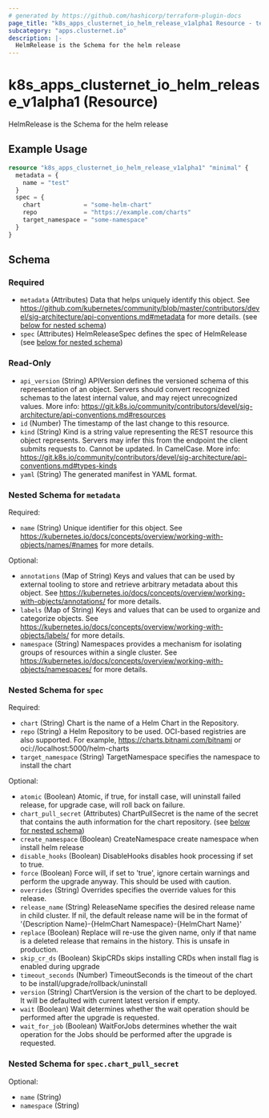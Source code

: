 ```yaml
---
# generated by https://github.com/hashicorp/terraform-plugin-docs
page_title: "k8s_apps_clusternet_io_helm_release_v1alpha1 Resource - terraform-provider-k8s"
subcategory: "apps.clusternet.io"
description: |-
  HelmRelease is the Schema for the helm release
---
```


# k8s_apps_clusternet_io_helm_release_v1alpha1 (Resource)

HelmRelease is the Schema for the helm release

## Example Usage

```terraform
resource "k8s_apps_clusternet_io_helm_release_v1alpha1" "minimal" {
  metadata = {
    name = "test"
  }
  spec = {
    chart            = "some-helm-chart"
    repo             = "https://example.com/charts"
    target_namespace = "some-namespace"
  }
}
```

<!-- schema generated by tfplugindocs -->
## Schema

### Required

- `metadata` (Attributes) Data that helps uniquely identify this object. See https://github.com/kubernetes/community/blob/master/contributors/devel/sig-architecture/api-conventions.md#metadata for more details. (see [below for nested schema](#nestedatt--metadata))
- `spec` (Attributes) HelmReleaseSpec defines the spec of HelmRelease (see [below for nested schema](#nestedatt--spec))

### Read-Only

- `api_version` (String) APIVersion defines the versioned schema of this representation of an object. Servers should convert recognized schemas to the latest internal value, and may reject unrecognized values. More info: https://git.k8s.io/community/contributors/devel/sig-architecture/api-conventions.md#resources
- `id` (Number) The timestamp of the last change to this resource.
- `kind` (String) Kind is a string value representing the REST resource this object represents. Servers may infer this from the endpoint the client submits requests to. Cannot be updated. In CamelCase. More info: https://git.k8s.io/community/contributors/devel/sig-architecture/api-conventions.md#types-kinds
- `yaml` (String) The generated manifest in YAML format.

<a id="nestedatt--metadata"></a>
### Nested Schema for `metadata`

Required:

- `name` (String) Unique identifier for this object. See https://kubernetes.io/docs/concepts/overview/working-with-objects/names/#names for more details.

Optional:

- `annotations` (Map of String) Keys and values that can be used by external tooling to store and retrieve arbitrary metadata about this object. See https://kubernetes.io/docs/concepts/overview/working-with-objects/annotations/ for more details.
- `labels` (Map of String) Keys and values that can be used to organize and categorize objects. See https://kubernetes.io/docs/concepts/overview/working-with-objects/labels/ for more details.
- `namespace` (String) Namespaces provides a mechanism for isolating groups of resources within a single cluster. See https://kubernetes.io/docs/concepts/overview/working-with-objects/namespaces/ for more details.


<a id="nestedatt--spec"></a>
### Nested Schema for `spec`

Required:

- `chart` (String) Chart is the name of a Helm Chart in the Repository.
- `repo` (String) a Helm Repository to be used. OCI-based registries are also supported. For example, https://charts.bitnami.com/bitnami or oci://localhost:5000/helm-charts
- `target_namespace` (String) TargetNamespace specifies the namespace to install the chart

Optional:

- `atomic` (Boolean) Atomic, if true, for install case, will uninstall failed release, for upgrade case, will roll back on failure.
- `chart_pull_secret` (Attributes) ChartPullSecret is the name of the secret that contains the auth information for the chart repository. (see [below for nested schema](#nestedatt--spec--chart_pull_secret))
- `create_namespace` (Boolean) CreateNamespace create namespace when install helm release
- `disable_hooks` (Boolean) DisableHooks disables hook processing if set to true.
- `force` (Boolean) Force will, if set to 'true', ignore certain warnings and perform the upgrade anyway. This should be used with caution.
- `overrides` (String) Overrides specifies the override values for this release.
- `release_name` (String) ReleaseName specifies the desired release name in child cluster. If nil, the default release name will be in the format of '{Description Name}-{HelmChart Namespace}-{HelmChart Name}'
- `replace` (Boolean) Replace will re-use the given name, only if that name is a deleted release that remains in the history. This is unsafe in production.
- `skip_cr_ds` (Boolean) SkipCRDs skips installing CRDs when install flag is enabled during upgrade
- `timeout_seconds` (Number) TimeoutSeconds is the timeout of the chart to be install/upgrade/rollback/uninstall
- `version` (String) ChartVersion is the version of the chart to be deployed. It will be defaulted with current latest version if empty.
- `wait` (Boolean) Wait determines whether the wait operation should be performed after the upgrade is requested.
- `wait_for_job` (Boolean) WaitForJobs determines whether the wait operation for the Jobs should be performed after the upgrade is requested.

<a id="nestedatt--spec--chart_pull_secret"></a>
### Nested Schema for `spec.chart_pull_secret`

Optional:

- `name` (String)
- `namespace` (String)


